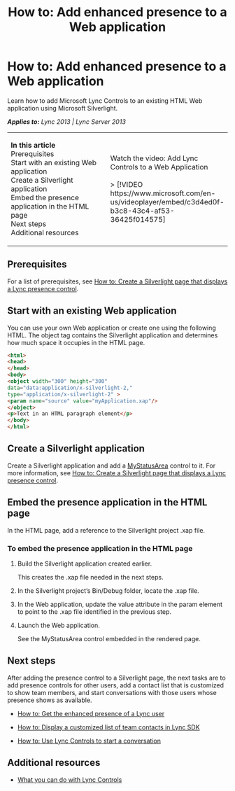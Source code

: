 ﻿---
title: 'How to: Add enhanced presence to a Web application'
TOCTitle: 'How to: Add enhanced presence to a Web application'
ms:assetid: 5febdddb-c880-4a94-a197-f0c2a4380f83
ms:mtpsurl: https://msdn.microsoft.com/en-us/library/JJ933063(v=office.15)
ms:contentKeyID: 50877193
ms.date: 07/24/2014
mtps_version: v=office.15
dev_langs:
- html
---

# How to: Add enhanced presence to a Web application

Learn how to add Microsoft Lync Controls to an existing HTML Web application using Microsoft Silverlight.


_**Applies to:** Lync 2013 | Lync Server 2013_

<table>
<colgroup>
<col style="width: 50%" />
<col style="width: 50%" />
</colgroup>
<tbody>
<tr class="odd">
<td><p><strong>In this article</strong><br />
Prerequisites<br />
Start with an existing Web application<br />
Create a Silverlight application<br />
Embed the presence application in the HTML page<br />
Next steps<br />
Additional resources</p></td>
<td><div class="caption">
Watch the video: Add Lync Controls to a Web Application
</div>
<br />
&gt; [!VIDEO https://www.microsoft.com/en-us/videoplayer/embed/c3d4ed0f-b3c8-43c4-af53-36425f014575]</td>
</tr>
</tbody>
</table>


## Prerequisites

For a list of prerequisites, see [How to: Create a Silverlight page that displays a Lync presence control](how-to-create-a-silverlight-page-that-displays-a-lync-presence-control.md).

## Start with an existing Web application

You can use your own Web application or create one using the following HTML. The object tag contains the Silverlight application and determines how much space it occupies in the HTML page.

``` html
<html>
<head>
</head>
<body>
<object width="300" height="300" 
data="data:application/x-silverlight-2," 
type="application/x-silverlight-2" >
<param name="source" value="myApplication.xap"/>
</object>
<p>Text in an HTML paragraph element</p>
</body>
</html>
```

## Create a Silverlight application

Create a Silverlight application and add a [MyStatusArea](mystatusarea-class-microsoft-lync-controls_1.md) control to it. For more information, see [How to: Create a Silverlight page that displays a Lync presence control](how-to-create-a-silverlight-page-that-displays-a-lync-presence-control.md).

## Embed the presence application in the HTML page

In the HTML page, add a reference to the Silverlight project .xap file.

### To embed the presence application in the HTML page

1.  Build the Silverlight application created earlier.
    
    This creates the .xap file needed in the next steps.

2.  In the Silverlight project’s Bin/Debug folder, locate the .xap file.

3.  In the Web application, update the value attribute in the param element to point to the .xap file identified in the previous step.

4.  Launch the Web application.
    
    See the MyStatusArea control embedded in the rendered page.

## Next steps

After adding the presence control to a Silverlight page, the next tasks are to add presence controls for other users, add a contact list that is customized to show team members, and start conversations with those users whose presence shows as available.

  - [How to: Get the enhanced presence of a Lync user](how-to-get-the-enhanced-presence-of-a-lync-user.md)

  - [How to: Display a customized list of team contacts in Lync SDK](how-to-display-a-customized-list-of-team-contacts-in-lync-sdk.md)

  - [How to: Use Lync Controls to start a conversation](how-to-use-lync-controls-to-start-a-conversation.md)

## Additional resources

  - [What you can do with Lync Controls](what-you-can-do-with-lync-controls.md)

